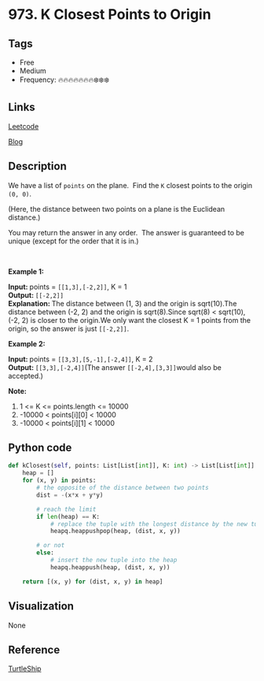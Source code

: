 # 973. K Closest Points to Origin

## Tags

- Free
- Medium
- Frequency: :fire::fire::fire::fire::fire::fire::fire::snowflake::snowflake::snowflake:

## Links

[Leetcode](https://leetcode.com/problems/k-closest-points-to-origin/description/)

[Blog](http://206.81.6.248:12306/leetcode/k-closest-points-to-origin/description)

## Description

We have a list of <code>points</code> on the plane.  Find the <code>K</code> closest points to the origin <code>(0, 0)</code>.

(Here, the distance between two points on a plane is the Euclidean distance.)

You may return the answer in any order.  The answer is guaranteed to be unique (except for the order that it is in.)

 

<strong>Example 1:</strong>

<strong>Input: </strong>points = <span id="example-input-1-1"><code>[[1,3],[-2,2]]</code></span>, K = <span id="example-input-1-2">1</span>  
<strong>Output: </strong><span id="example-output-1"><code>[[-2,2]]</code></span>  
<strong>Explanation: </strong>The distance between (1, 3) and the origin is sqrt(10).The distance between (-2, 2) and the origin is sqrt(8).Since sqrt(8) < sqrt(10), (-2, 2) is closer to the origin.We only want the closest K = 1 points from the origin, so the answer is just <code>[[-2,2]]</code>.

<strong>Example 2:</strong>

<strong>Input: </strong>points = <span id="example-input-2-1"><code>[[3,3],[5,-1],[-2,4]]</code></span>, K = <span id="example-input-2-2">2</span>  
<strong>Output: </strong><span id="example-output-2"><code>[[3,3],[-2,4]]</code></span>(The answer <code>[[-2,4],[3,3]]</code>would also be accepted.)

<strong>Note:</strong>

1. 1 <= K <= points.length <= 10000
2. -10000 < points[i][0] < 10000
3. -10000 < points[i][1] < 10000

## Python code

```python
def kClosest(self, points: List[List[int]], K: int) -> List[List[int]]:
    heap = []
    for (x, y) in points:
        # the opposite of the distance between two points
        dist = -(x*x + y*y)

        # reach the limit
        if len(heap) == K:
            # replace the tuple with the longest distance by the new tuple
            heapq.heappushpop(heap, (dist, x, y))

        # or not
        else:
            # insert the new tuple into the heap
            heapq.heappush(heap, (dist, x, y))

    return [(x, y) for (dist, x, y) in heap]
```

## Visualization

None

## Reference

[TurtleShip](https://leetcode.com/problems/k-closest-points-to-origin/discuss/294389/Easy-to-read-Python-min-heap-solution-(-beat-99-python-solutions-))
